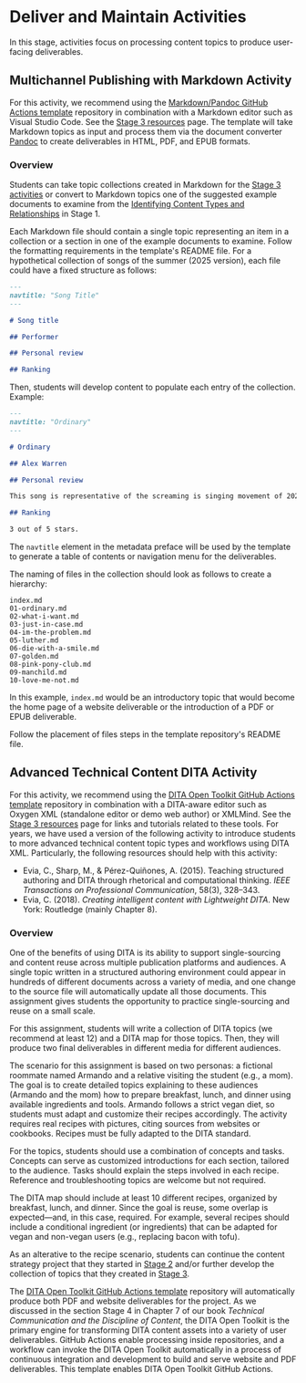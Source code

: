 # Deliver and Maintain Activities

In this stage, activities focus on processing content topics to produce user-facing deliverables.

## Multichannel Publishing with Markdown Activity

For this activity, we recommend using the [Markdown/Pandoc GitHub Actions template](https://github.com/VT-Evia/pandocactions) repository in combination with a Markdown editor such as Visual Studio Code. See the [Stage 3 resources](../stage3/resources.md) page. The template will take Markdown topics as input and process them via the document converter [Pandoc](https://pandoc.org/) to create deliverables in HTML, PDF, and EPUB formats.

### Overview

Students can take topic collections created in Markdown for the [Stage 3 activities](../stage3/activities.md) or convert to Markdown topics one of the suggested example documents to examine from the [Identifying Content Types and Relationships](../stage1/activity-identifyingcontenttypes.md) in Stage 1.

Each Markdown file should contain a single topic representing an item in a collection or a section in one of the example documents to examine. Follow the formatting requirements in the template's README file. For a hypothetical collection of songs of the summer (2025 version), each file could have a fixed structure as follows:

``` markdown
---
navtitle: "Song Title"
---

# Song title

## Performer

## Personal review

## Ranking
```

Then, students will develop content to populate each entry of the collection. Example:

``` markdown
---
navtitle: "Ordinary"
---

# Ordinary

## Alex Warren

## Personal review

This song is representative of the screaming is singing movement of 2024-2025 mainly performed by male singers. It also belongs to a category of semi-religious pop songs. I think it was particularly popular this summer because its tenure on the hit parade coincided with wedding season in the United States.

## Ranking

3 out of 5 stars.
```

The `navtitle` element in the metadata preface will be used by the template to generate a table of contents or navigation menu for the deliverables.

The naming of files in the collection should look as follows to create a hierarchy:

```
index.md
01-ordinary.md
02-what-i-want.md
03-just-in-case.md
04-im-the-problem.md
05-luther.md
06-die-with-a-smile.md
07-golden.md
08-pink-pony-club.md
09-manchild.md
10-love-me-not.md
```

In this example, `index.md` would be an introductory topic that would become the home page of a website deliverable or the introduction of a PDF or EPUB deliverable. 

Follow the placement of files steps in the template repository's README file.

## Advanced Technical Content DITA Activity

For this activity, we recommend using the [DITA Open Toolkit GitHub Actions template](https://github.com/VT-Evia/dita-ot-actions) repository in combination with a DITA-aware editor such as Oxygen XML (standalone editor or demo web author) or XMLMind. See the [Stage 3 resources](../stage3/resources.md) page for links and tutorials related to these tools. For years, we have used a version of the following activity to introduce students to more advanced technical content topic types and workflows using DITA XML. Particularly, the following resources should help with this activity:

- Evia, C., Sharp, M., & Pérez-Quiñones, A. (2015). Teaching structured authoring and DITA through rhetorical and computational thinking. *IEEE Transactions on Professional Communication*, 58(3), 328–343.
- Evia, C. (2018). *Creating intelligent content with Lightweight DITA*. New York: Routledge (mainly Chapter 8).

### Overview

One of the benefits of using DITA is its ability to support single-sourcing and content reuse across multiple publication platforms and audiences. A single topic written in a structured authoring environment could appear in hundreds of different documents across a variety of media, and one change to the source file will automatically update all those documents. This assignment gives students the opportunity to practice single-sourcing and reuse on a small scale.

For this assignment, students will write a collection of DITA topics (we recommend at least 12) and a DITA map for those topics. Then, they will produce two final deliverables in different media for different audiences.

The scenario for this assignment is based on two personas: a fictional roommate named Armando and a relative visiting the student (e.g., a mom). The goal is to create detailed topics explaining to these audiences (Armando and the mom) how to prepare breakfast, lunch, and dinner using available ingredients and tools. Armando follows a strict vegan diet, so students must adapt and customize their recipes accordingly. The activity requires real recipes with pictures, citing sources from websites or cookbooks. Recipes must be fully adapted to the DITA standard.

For the topics, students should use a combination of concepts and tasks. Concepts can serve as customized introductions for each section, tailored to the audience. Tasks should explain the steps involved in each recipe. Reference and troubleshooting topics are welcome but not required.

The DITA map should include at least 10 different recipes, organized by breakfast, lunch, and dinner. Since the goal is reuse, some overlap is expected—and, in this case, required. For example, several recipes should include a conditional ingredient (or ingredients) that can be adapted for vegan and non-vegan users (e.g., replacing bacon with tofu).

As an alterative to the recipe scenario, students can continue the content strategy project that they started in [Stage 2](../stage2/contentstrategyactivities.md) and/or further develop the collection of topics that they created in [Stage 3](../stage3/activity.md). 

The [DITA Open Toolkit GitHub Actions template](https://github.com/VT-Evia/dita-ot-actions) repository will automatically produce both PDF and website deliverables for the project. As we discussed in the section Stage 4 in Chapter 7 of our book *Technical Communication and the Discipline of Content*, the DITA Open Toolkit is the primary engine for transforming DITA content assets into a variety of user deliverables. GitHub Actions enable processing inside repositories, and a workflow can invoke the DITA Open Toolkit automatically in a process of continuous integration and development to build and serve website and PDF deliverables. This template enables DITA Open Toolkit GitHub Actions. 
